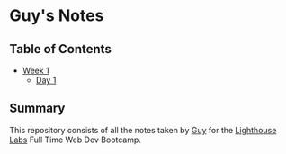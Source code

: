 # Guy's Notes
## Table of Contents
* [Week 1](/Week_1)
  * [Day 1](/Week_1/Day_1)
## Summary
This repository consists of all the notes taken by [Guy](https://github.com/OfLena) for the [Lighthouse Labs](https://www.lighthouselabs.ca/) Full Time Web Dev Bootcamp.
